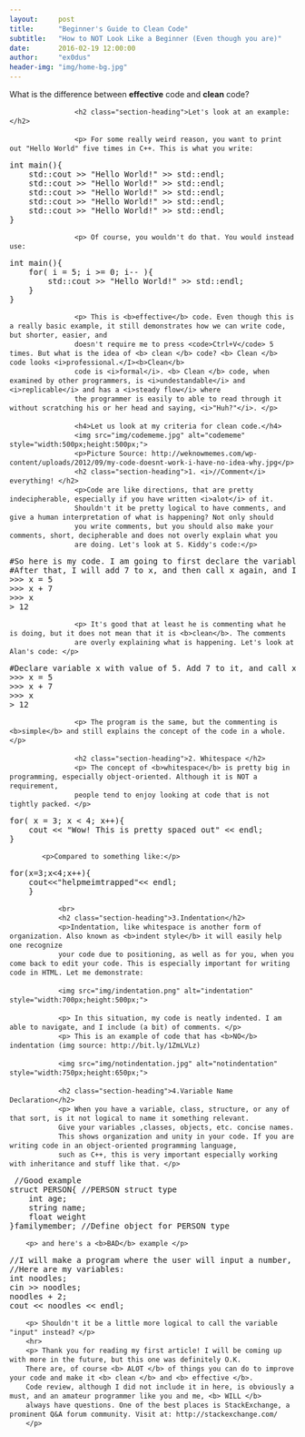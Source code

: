```yaml
---
layout:     post
title:      "Beginner's Guide to Clean Code"
subtitle:   "How to NOT Look Like a Beginner (Even though you are)"
date:       2016-02-19 12:00:00
author:     "ex0dus"
header-img: "img/home-bg.jpg"
---
```


  <p>What is the difference between <b>effective</b> code and <b>clean</b> code?</p>

					<h2 class="section-heading">Let's look at an example:</h2>

					<p> For some really weird reason, you want to print out "Hello World" five times in C++. This is what you write:
<pre>
int main(){
	std::cout >> "Hello World!" >> std::endl;
	std::cout >> "Hello World!" >> std::endl;
	std::cout >> "Hello World!" >> std::endl;
	std::cout >> "Hello World!" >> std::endl;
	std::cout >> "Hello World!" >> std::endl;
} </pre></p>
					<p> Of course, you wouldn't do that. You would instead use:
<pre>
int main(){
	for( i = 5; i >= 0; i-- ){
		std::cout >> "Hello World!" >> std::endl;
	}
} </pre></p>
					<p> This is <b>effective</b> code. Even though this is a really basic example, it still demonstrates how we can write code, but shorter, easier, and
					doesn't require me to press <code>Ctrl+V</code> 5 times. But what is the idea of <b> clean </b> code? <b> Clean </b> code looks <i>professional.</I><b>Clean</b>
					code is <i>formal</i>. <b> Clean </b> code, when examined by other programmers, is <i>undestandable</i> and <i>replicable</i> and has a <i>steady flow</i> where
					the programmer is easily to able to read through it without scratching his or her head and saying, <i>"Huh?"</i>. </p>
					
					<h4>Let us look at my criteria for clean code.</h4>
					<img src="img/codememe.jpg" alt="codememe" style="width:500px;height:500px;">
					<p>Picture Source: http://weknowmemes.com/wp-content/uploads/2012/09/my-code-doesnt-work-i-have-no-idea-why.jpg</p>
					<h2 class="section-heading">1. <i>//Comment</i> everything! </h2>
					<p>Code are like directions, that are pretty indecipherable, especially if you have written <i>alot</i> of it.
					Shouldn't it be pretty logical to have comments, and give a human interpretation of what is happening? Not only should
					you write comments, but you should also make your comments, short, decipherable and does not overly explain what you 
					are doing. Let's look at S. Kiddy's code:</p>
<pre>
#So here is my code. I am going to first declare the variable x, and then give it the value of 5. 
#After that, I will add 7 to x, and then call x again, and I will get 12. 
>>> x = 5
>>> x + 7
>>> x
> 12
</pre>
					<p> It's good that at least he is commenting what he is doing, but it does not mean that it is <b>clean</b>. The comments
					are overly explaining what is happening. Let's look at Alan's code: </p>
<pre>
#Declare variable x with value of 5. Add 7 to it, and call x to have value of 12.
>>> x = 5
>>> x + 7
>>> x
> 12	
</pre>				
					<p> The program is the same, but the commenting is <b>simple</b> and still explains the concept of the code in a whole. </p>
					
					<h2 class="section-heading">2. Whitespace </h2>	
					<p> The concept of <b>whitespace</b> is pretty big in programming, especially object-oriented. Although it is NOT a requirement,
					people tend to enjoy looking at code that is not tightly packed. </p>
<pre>
for( x = 3; x < 4; x++){
	cout << "Wow! This is pretty spaced out" << endl;
}</pre>

			<p>Compared to something like:</p>

<pre>
for(x=3;x<4;x++){
	cout<<"helpmeimtrapped"<< endl;
	}
</pre>			
				<br>
				<h2 class="section-heading">3.Indentation</h2>
				<p>Indentation, like whitespace is another form of organization. Also known as <b>indent style</b> it will easily help one recognize
				your code due to positioning, as well as for you, when you come back to edit your code. This is especially important for writing code in HTML. Let me demonstrate:
			
				<img src="img/indentation.png" alt="indentation" style="width:700px;height:500px;">
				
				<p> In this situation, my code is neatly indented. I am able to navigate, and I include (a bit) of comments. </p>
				<p> This is an example of code that has <b>NO</b> indentation (img source: http://bit.ly/1ZmLVLz)
				
				<img src="img/notindentation.jpg" alt="notindentation" style="width:750px;height:650px;">
				
				<h2 class="section-heading">4.Variable Name Declaration</h2>
				<p> When you have a variable, class, structure, or any of that sort, is it not logical to name it something relevant. 
				Give your variables ,classes, objects, etc. concise names. 
				This shows organization and unity in your code. If you are writing code in an object-oriented programming language, 
				such as C++, this is very important especially working with inheritance and stuff like that. </p>
<pre> //Good example
struct PERSON{ //PERSON struct type
	int age;
	string name;
	float weight
}familymember; //Define object for PERSON type
</pre>
		<p> and here's a <b>BAD</b> example </p>
<pre>
//I will make a program where the user will input a number, and the computer returns that number + 2. 
//Here are my variables:
int noodles;
cin >> noodles;
noodles + 2;
cout << noodles << endl;
</pre>
		<p> Shouldn't it be a little more logical to call the variable "input" instead? </p>
		<hr>
		<p> Thank you for reading my first article! I will be coming up with more in the future, but this one was definitely O.K.
		There are, of course <b> ALOT </b> of things you can do to improve your code and make it <b> clean </b> and <b> effective </b>.
		Code review, although I did not include it in here, is obviously a must, and an amateur programmer like you and me, <b> WILL </b>
		always have questions. One of the best places is StackExchange, a prominent Q&A forum community. Visit at: http://stackexchange.com/
		</p>
